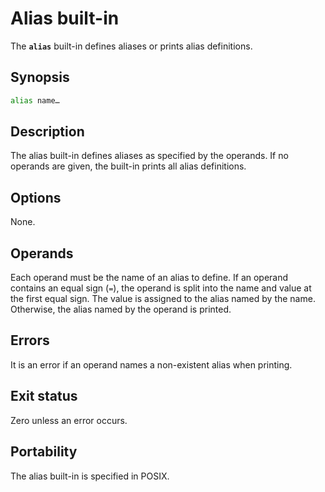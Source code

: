 # Alias built-in

The **`alias`** built-in defines aliases or prints alias definitions.

## Synopsis

```sh
alias name…
```

## Description

The alias built-in defines aliases as specified by the operands. If no operands
are given, the built-in prints all alias definitions.

## Options

None.

## Operands

Each operand must be the name of an alias to define. If an operand contains an
equal sign (`=`), the operand is split into the name and value at the first
equal sign. The value is assigned to the alias named by the name. Otherwise,
the alias named by the operand is printed.

## Errors

It is an error if an operand names a non-existent alias when printing.

## Exit status

Zero unless an error occurs.

## Portability

The alias built-in is specified in POSIX.